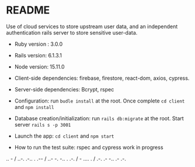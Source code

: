 # README

Use of cloud services to store upstream user data, and an independent authentication rails server to store sensitive user-data.

* Ruby version : 3.0.0

* Rails version: 6.1.3.1

* Node version: 15.11.0

* Client-side dependencies: firebase, firestore, react-dom, axios, cypress.

* Server-side dependencies: Bcrypt, rspec

* Configuration: run `budle install` at the root. Once complete `cd client` and `npm install`

* Database creation/initialization: run `rails db:migrate` at the root. Start server `rails s -p 3001`

* Launch the app: `cd client` and `npm start`

* How to run the test suite: rspec and cypress work in progress




.. - / ..-. .-.. . .-- / ..- -. -.. . .-. / - .... . / .-. .- -.. .- .-.

